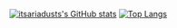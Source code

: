[![itsariadusts's GitHub stats](https://github-readme-stats.vercel.app/api?username=itsariadust&hide_border=true&show_icons=true&icon_color=79ff97&text_color=9f9f9f&bg_color=0D1117)](https://github.com/anuraghazra/github-readme-stats) [![Top Langs](https://github-readme-stats.vercel.app/api/top-langs/?username=itsariadust&hide_border=true&show_icons=true&layout=compact&card_width=200&icon_color=79ff97&text_color=9f9f9f&bg_color=0D1117)](https://github.com/anuraghazra/github-readme-stats)
